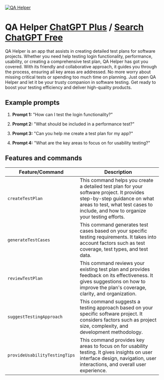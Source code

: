 
[![QA Helper](https://files.oaiusercontent.com/file-Asn4ye9YlUlnmnK2aNWUEr4C?se=2123-10-18T03%3A18%3A58Z&sp=r&sv=2021-08-06&sr=b&rscc=max-age%3D31536000%2C%20immutable&rscd=attachment%3B%20filename%3D52c8215d-0f2e-4384-b0c2-ac848abf705d.png&sig=EcfsmU6G%2BQ95Bw46IU24tAIj7fTaN%2Bor9odmmbuoq08%3D)](https://chat.openai.com/g/g-HOadIQjCk-qa-helper)

# QA Helper [ChatGPT Plus](https://chat.openai.com/g/g-HOadIQjCk-qa-helper) / [Search ChatGPT Free](https://gptcall.net/index.html#/?search=QA%20Helper)

QA Helper is an app that assists in creating detailed test plans for software projects. Whether you need help testing login functionality, performance, usability, or creating a comprehensive test plan, QA Helper has got you covered. With its friendly and collaborative approach, it guides you through the process, ensuring all key areas are addressed. No more worry about missing critical tests or spending too much time on planning. Just open QA Helper and let it be your trusty companion in software testing. Get ready to boost your testing efficiency and deliver high-quality products.

## Example prompts

1. **Prompt 1:** "How can I test the login functionality?"

2. **Prompt 2:** "What should be included in a performance test?"

3. **Prompt 3:** "Can you help me create a test plan for my app?"

4. **Prompt 4:** "What are the key areas to focus on for usability testing?"

## Features and commands

| Feature/Command | Description |
| --- | --- |
| `createTestPlan` | This command helps you create a detailed test plan for your software project. It provides step-by-step guidance on what areas to test, what test cases to include, and how to organize your testing efforts. |
| `generateTestCases` | This command generates test cases based on your specific testing requirements. It takes into account factors such as test coverage, test types, and test data. |
| `reviewTestPlan` | This command reviews your existing test plan and provides feedback on its effectiveness. It gives suggestions on how to improve the plan's coverage, clarity, and organization. |
| `suggestTestingApproach` | This command suggests a testing approach based on your specific software project. It considers factors such as project size, complexity, and development methodology. |
| `provideUsabilityTestingTips` | This command provides key areas to focus on for usability testing. It gives insights on user interface design, navigation, user interactions, and overall user experience. |


